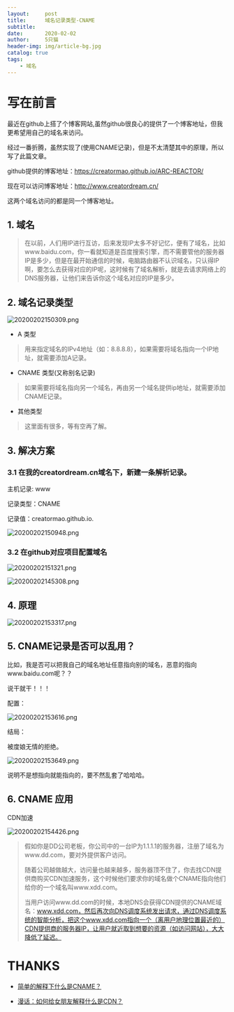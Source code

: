 ```yaml
---
layout:     post
title:      域名记录类型-CNAME
subtitle:   
date:       2020-02-02
author:     5只猫
header-img: img/article-bg.jpg
catalog: true
tags:
    - 域名
---
```


# 写在前言

最近在github上搭了个博客网站,虽然github很良心的提供了一个博客地址，但我更希望用自己的域名来访问。

经过一番折腾，虽然实现了(使用CNAME记录)，但是不太清楚其中的原理，所以写了此篇文章。

github提供的博客地址：https://creatormao.github.io/ARC-REACTOR/

现在可以访问博客地址：http://www.creatordream.cn/

这两个域名访问的都是同一个博客地址。


## 1. 域名

>在以前，人们用IP进行互访，后来发现IP太多不好记忆，便有了域名，比如www.baidu.com，你一看就知道是百度搜索引擎，而不需要管他的服务器IP是多少，但是在最开始通信的时候，电脑路由器不认识域名，只认得IP啊，要怎么去获得对应的IP呢，这时候有了域名解析，就是去请求网络上的DNS服务器，让他们来告诉你这个域名对应的IP是多少。

## 2. 域名记录类型

![20200202150309.png](http://qny.smartcoder.club/bed/20200202150309.png)

- A 类型

> 用来指定域名的IPv4地址（如：8.8.8.8），如果需要将域名指向一个IP地址，就需要添加A记录。

- CNAME 类型(又称别名记录)

> 如果需要将域名指向另一个域名，再由另一个域名提供ip地址，就需要添加CNAME记录。

- 其他类型

> 这里面有很多，等有空再了解。


## 3. 解决方案

### 3.1 在我的creatordream.cn域名下，新建一条解析记录。

主机记录: www

记录类型：CNAME

记录值：creatormao.github.io.

![20200202150948.png](http://qny.smartcoder.club/bed/20200202150948.png)


### 3.2 在github对应项目配置域名

![20200202151321.png](http://qny.smartcoder.club/bed/20200202151321.png)

![20200202145308.png](http://qny.smartcoder.club/bed/20200202145308.png)


## 4. 原理

![20200202153317.png](http://qny.smartcoder.club/bed/20200202153317.png)


## 5. CNAME记录是否可以乱用？

比如，我是否可以把我自己的域名地址任意指向别的域名，恶意的指向www.baidu.com呢？？

说干就干！！！

配置：

![20200202153616.png](http://qny.smartcoder.club/bed/20200202153616.png)


结局：

被度娘无情的拒绝。

![20200202153649.png](http://qny.smartcoder.club/bed/20200202153649.png)


说明不是想指向就能指向的，要不然乱套了哈哈哈。

## 6. CNAME 应用

CDN加速

![20200202154426.png](http://qny.smartcoder.club/bed/20200202154426.png)

> 假如你是DD公司老板，你公司中的一台IP为1.1.1.1的服务器，注册了域名为www.dd.com，要对外提供客户访问。
>
> 随着公司越做越大，访问量也越来越多，服务器顶不住了，你去找CDN提供商购买CDN加速服务，这个时候他们要求你的域名做个CNAME指向他们给你的一个域名叫www.xdd.com。
>
>当用户访问www.dd.com的时候，本地DNS会获得CDN提供的CNAME域名：www.xdd.com，然后再次向DNS调度系统发出请求，通过DNS调度系统的智能分析，把这个www.xdd.com指向一个（离用户地理位置最近的）CDN提供商的服务器IP，让用户就近取到想要的资源（如访问网站），大大降低了延迟。

# THANKS

- [简单的解释下什么是CNAME？](https://blog.csdn.net/DD_orz/article/details/100034049)

- [漫话：如何给女朋友解释什么是CDN？](https://mp.weixin.qq.com/s?__biz=Mzg3MjA4MTExMw==&mid=2247486200&idx=1&sn=197c0905028104e1ae32dc6bed7941f5&chksm=cef5f94ef982705874cf1a852e2f3e4879e59cb0705d1aed5a12cd91f845fba1869b58cb8863&scene=21#wechat_redirect)


